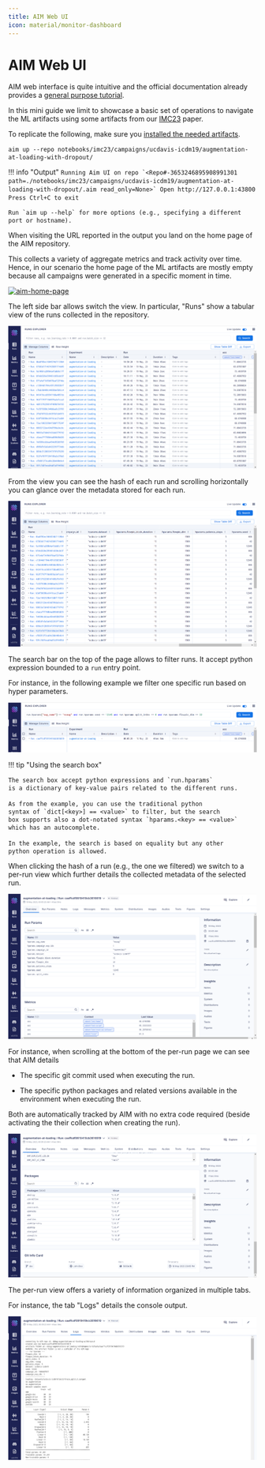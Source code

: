 ```yaml
---
title: AIM Web UI
icon: material/monitor-dashboard
---
```


# AIM Web UI

AIM web interface is quite intuitive and 
the official documentation already provides 
a [general purpose tutorial](https://aimstack.readthedocs.io/en/latest/ui/overview.html).

In this mini guide we limit to showcase a basic set 
of operations to navigate the ML artifacts using
some artifacts from our [IMC23](/papers/imc23) paper.

To replicate the following, make sure you [installed
the needed artifacts]().

```
aim up --repo notebooks/imc23/campaigns/ucdavis-icdm19/augmentation-at-loading-with-dropout/
```

!!! info "Output"
	```
	Running Aim UI on repo `<Repo#-3653246895908991301 path=./notebooks/imc23/campaigns/ucdavis-icdm19/augmentation-at-loading-with-dropout/.aim read_only=None>`
	Open http://127.0.0.1:43800
	Press Ctrl+C to exit
	```

	Run `aim up --help` for more options (e.g., specifying a different port or hostname).

When visiting the URL reported in the output 
you land on the home page of the AIM repository.

This collects a variety of aggregate metrics 
and track activity over time. 
Hence, in our scenario
the home page of the ML artifacts are mostly empty
because all campaigns were generated in a specific moment in time.

[![aim-home-page]][aim-home-page]

  [aim-home-page]: ../../figs/aim_home-page.png

The left side bar allows switch the view.
In particular, "Runs" show a tabular
view of the runs collected in the repository.

[![aim-run1]][aim-run1]

  [aim-run1]: ../../figs/aim_run1.png

From the view you can see the hash of each run
and scrolling horizontally you can glance 
over the metadata stored for each run.

[![aim-run2]][aim-run2]

  [aim-run2]: ../../figs/aim_run2.png

The search bar on the top of the page
allows to filter runs.
It accept python expression bounded
to a `run` entry point.

For instance, in the following example we filter
one specific run based on hyper parameters.

[![aim-run3]][aim-run3]

  [aim-run3]: ../../figs/aim_run3.png


!!! tip "Using the search box"
    
    The search box accept python expressions and `run.hparams` 
    is a dictionary of key-value pairs related to the different runs.

    As from the example, you can use the traditional python
    syntax of `dict[<key>] == <value>` to filter, but the search
    box supports also a dot-notated syntax `hparams.<key> == <value>`
    which has an autocomplete.

    In the example, the search is based on equality but any other
    python operation is allowed.

When clicking the hash of a run (e.g., the one we filtered)
we switch to a per-run view which
further details the collected metadata of the selected run.

[![aim-log1]][aim-log1]

  [aim-log1]: ../../figs/aim_log1.png

For instance, when scrolling at
the bottom of the per-run page
we can see that AIM details

* The specific git commit used when executing the run.

* The specific python packages and related versions
available in the environment when executing the run.

Both are automatically tracked by AIM with
no extra code required (beside activating the 
their collection when creating the run).

[![aim-log2]][aim-log2]

  [aim-log2]: ../../figs/aim_log2.png

The per-run view offers a variety of information
organized in multiple tabs.

For instance, the tab "Logs"
details the console output.

[![aim-log3]][aim-log3]

  [aim-log3]: ../../figs/aim_log3.png


